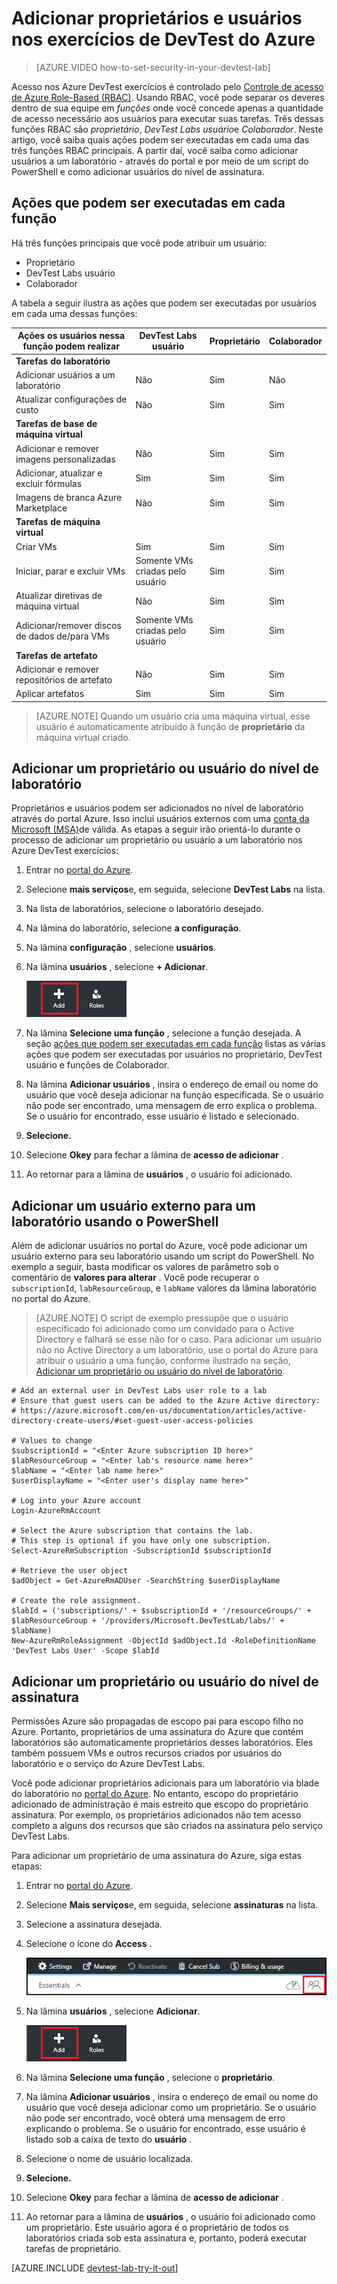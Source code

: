 <properties
    pageTitle="Adicionar proprietários e usuários nos exercícios do Azure DevTest | Microsoft Azure"
    description="Adicionar proprietários e usuários nos exercícios de DevTest do Azure usando o portal do Azure ou PowerShell"
    services="devtest-lab,virtual-machines"
    documentationCenter="na"
    authors="tomarcher"
    manager="douge"
    editor=""/>

<tags
    ms.service="devtest-lab"
    ms.workload="na"
    ms.tgt_pltfrm="na"
    ms.devlang="na"
    ms.topic="article"
    ms.date="09/12/2016"
    ms.author="tarcher"/>

# <a name="add-owners-and-users-in-azure-devtest-labs"></a>Adicionar proprietários e usuários nos exercícios de DevTest do Azure

> [AZURE.VIDEO how-to-set-security-in-your-devtest-lab]

Acesso nos Azure DevTest exercícios é controlado pelo [Controle de acesso de Azure Role-Based (RBAC)](../active-directory/role-based-access-control-what-is.md). Usando RBAC, você pode separar os deveres dentro de sua equipe em *funções* onde você concede apenas a quantidade de acesso necessário aos usuários para executar suas tarefas. Três dessas funções RBAC são *proprietário*, *DevTest Labs usuário*e *Colaborador*. Neste artigo, você saiba quais ações podem ser executadas em cada uma das três funções RBAC principais. A partir daí, você saiba como adicionar usuários a um laboratório - através do portal e por meio de um script do PowerShell e como adicionar usuários do nível de assinatura.

## <a name="actions-that-can-be-performed-in-each-role"></a>Ações que podem ser executadas em cada função

Há três funções principais que você pode atribuir um usuário:

- Proprietário
- DevTest Labs usuário
- Colaborador

A tabela a seguir ilustra as ações que podem ser executadas por usuários em cada uma dessas funções:

| **Ações os usuários nessa função podem realizar** | **DevTest Labs usuário**            | **Proprietário** | **Colaborador** |
|---|---|---|---|
| **Tarefas do laboratório**                          |                              |       |             |
| Adicionar usuários a um laboratório                     | Não                           | Sim   | Não          |
| Atualizar configurações de custo                   | Não                           | Sim   | Sim         |
| **Tarefas de base de máquina virtual**                      |                              |       |             |
| Adicionar e remover imagens personalizadas           | Não                           | Sim   | Sim         |
| Adicionar, atualizar e excluir fórmulas       | Sim                          | Sim   | Sim         |
| Imagens de branca Azure Marketplace     | Não                           | Sim   | Sim         |
| **Tarefas de máquina virtual**                           |                              |       |             |
| Criar VMs                             | Sim                          | Sim   | Sim         |
| Iniciar, parar e excluir VMs            | Somente VMs criadas pelo usuário | Sim   | Sim         |
| Atualizar diretivas de máquina virtual                     | Não                           | Sim   | Sim         |
| Adicionar/remover discos de dados de/para VMs      | Somente VMs criadas pelo usuário | Sim   | Sim         |
| **Tarefas de artefato**                     |                              |       |             |
| Adicionar e remover repositórios de artefato   | Não                           | Sim   | Sim         |
| Aplicar artefatos                        | Sim                          | Sim   | Sim         |

> [AZURE.NOTE] Quando um usuário cria uma máquina virtual, esse usuário é automaticamente atribuído à função de **proprietário** da máquina virtual criado.

## <a name="add-an-owner-or-user-at-the-lab-level"></a>Adicionar um proprietário ou usuário do nível de laboratório

Proprietários e usuários podem ser adicionados no nível de laboratório através do portal Azure. Isso inclui usuários externos com uma [conta da Microsoft (MSA)](devtest-lab-faq.md#what-is-a-microsoft-account)de válida.
As etapas a seguir irão orientá-lo durante o processo de adicionar um proprietário ou usuário a um laboratório nos Azure DevTest exercícios:

1. Entrar no [portal do Azure](http://go.microsoft.com/fwlink/p/?LinkID=525040).

1. Selecione **mais serviços**e, em seguida, selecione **DevTest Labs** na lista.

1. Na lista de laboratórios, selecione o laboratório desejado.

1. Na lâmina do laboratório, selecione **a configuração**. 

1. Na lâmina **configuração** , selecione **usuários**.

1. Na lâmina **usuários** , selecione **+ Adicionar**.

    ![Adicionar usuário](./media/devtest-lab-add-devtest-user/devtest-users-blade.png)

1. Na lâmina **Selecione uma função** , selecione a função desejada. A seção [ações que podem ser executadas em cada função](#actions-that-can-be-performed-in-each-role) listas as várias ações que podem ser executadas por usuários no proprietário, DevTest usuário e funções de Colaborador.

1. Na lâmina **Adicionar usuários** , insira o endereço de email ou nome do usuário que você deseja adicionar na função especificada. Se o usuário não pode ser encontrado, uma mensagem de erro explica o problema. Se o usuário for encontrado, esse usuário é listado e selecionado. 

1. **Selecione.**

1. Selecione **Okey** para fechar a lâmina de **acesso de adicionar** .

1. Ao retornar para a lâmina de **usuários** , o usuário foi adicionado.  

## <a name="add-an-external-user-to-a-lab-using-powershell"></a>Adicionar um usuário externo para um laboratório usando o PowerShell

Além de adicionar usuários no portal do Azure, você pode adicionar um usuário externo para seu laboratório usando um script do PowerShell. No exemplo a seguir, basta modificar os valores de parâmetro sob o comentário de **valores para alterar** .
Você pode recuperar o `subscriptionId`, `labResourceGroup`, e `labName` valores da lâmina laboratório no portal do Azure.

> [AZURE.NOTE]
> O script de exemplo pressupõe que o usuário especificado foi adicionado como um convidado para o Active Directory e falhará se esse não for o caso. Para adicionar um usuário não no Active Directory a um laboratório, use o portal do Azure para atribuir o usuário a uma função, conforme ilustrado na seção, [Adicionar um proprietário ou usuário do nível de laboratório](#add-an-owner-or-user-at-the-lab-level).   

    # Add an external user in DevTest Labs user role to a lab
    # Ensure that guest users can be added to the Azure Active directory:
    # https://azure.microsoft.com/en-us/documentation/articles/active-directory-create-users/#set-guest-user-access-policies

    # Values to change
    $subscriptionId = "<Enter Azure subscription ID here>"
    $labResourceGroup = "<Enter lab's resource name here>"
    $labName = "<Enter lab name here>"
    $userDisplayName = "<Enter user's display name here>"

    # Log into your Azure account
    Login-AzureRmAccount
    
    # Select the Azure subscription that contains the lab. 
    # This step is optional if you have only one subscription.
    Select-AzureRmSubscription -SubscriptionId $subscriptionId
    
    # Retrieve the user object
    $adObject = Get-AzureRmADUser -SearchString $userDisplayName
    
    # Create the role assignment. 
    $labId = ('subscriptions/' + $subscriptionId + '/resourceGroups/' + $labResourceGroup + '/providers/Microsoft.DevTestLab/labs/' + $labName)
    New-AzureRmRoleAssignment -ObjectId $adObject.Id -RoleDefinitionName 'DevTest Labs User' -Scope $labId

## <a name="add-an-owner-or-user-at-the-subscription-level"></a>Adicionar um proprietário ou usuário do nível de assinatura

Permissões Azure são propagadas de escopo pai para escopo filho no Azure. Portanto, proprietários de uma assinatura do Azure que contém laboratórios são automaticamente proprietários desses laboratórios. Eles também possuem VMs e outros recursos criados por usuários do laboratório e o serviço do Azure DevTest Labs. 

Você pode adicionar proprietários adicionais para um laboratório via blade do laboratório no [portal do Azure](http://go.microsoft.com/fwlink/p/?LinkID=525040). No entanto, escopo do proprietário adicionado de administração é mais estreito que escopo do proprietário assinatura. Por exemplo, os proprietários adicionados não tem acesso completo a alguns dos recursos que são criados na assinatura pelo serviço DevTest Labs. 

Para adicionar um proprietário de uma assinatura do Azure, siga estas etapas:

1. Entrar no [portal do Azure](http://go.microsoft.com/fwlink/p/?LinkID=525040).

1. Selecione **Mais serviços**e, em seguida, selecione **assinaturas** na lista.

1. Selecione a assinatura desejada.

1. Selecione o ícone do **Access** . 

    ![Usuários do Access](./media/devtest-lab-add-devtest-user/access-users.png)

1. Na lâmina **usuários** , selecione **Adicionar**.

    ![Adicionar usuário](./media/devtest-lab-add-devtest-user/devtest-users-blade.png)

1. Na lâmina **Selecione uma função** , selecione o **proprietário**.

1. Na lâmina **Adicionar usuários** , insira o endereço de email ou nome do usuário que você deseja adicionar como um proprietário. Se o usuário não pode ser encontrado, você obterá uma mensagem de erro explicando o problema. Se o usuário for encontrado, esse usuário é listado sob a caixa de texto do **usuário** .

1. Selecione o nome de usuário localizada.

1. **Selecione.**

1. Selecione **Okey** para fechar a lâmina de **acesso de adicionar** .

1. Ao retornar para a lâmina de **usuários** , o usuário foi adicionado como um proprietário. Este usuário agora é o proprietário de todos os laboratórios criada sob esta assinatura e, portanto, poderá executar tarefas de proprietário. 

[AZURE.INCLUDE [devtest-lab-try-it-out](../../includes/devtest-lab-try-it-out.md)]
